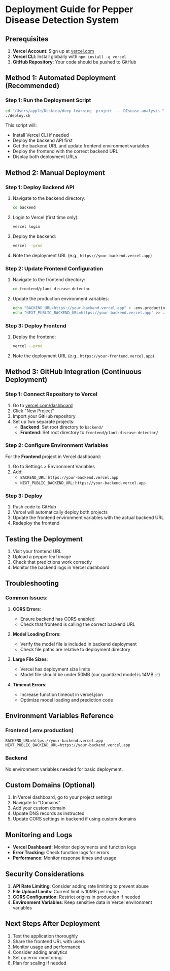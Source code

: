 # Deployment Guide for Pepper Disease Detection System

## Prerequisites

1. **Vercel Account**: Sign up at [vercel.com](https://vercel.com)
2. **Vercel CLI**: Install globally with `npm install -g vercel`
3. **GitHub Repository**: Your code should be pushed to GitHub

## Method 1: Automated Deployment (Recommended)

### Step 1: Run the Deployment Script
```bash
cd "/Users/apple/Desktop/deep learning  project  -- DIsease analysis "
./deploy.sh
```

This script will:
- Install Vercel CLI if needed
- Deploy the backend API first
- Get the backend URL and update frontend environment variables
- Deploy the frontend with the correct backend URL
- Display both deployment URLs

## Method 2: Manual Deployment

### Step 1: Deploy Backend API

1. Navigate to the backend directory:
   ```bash
   cd backend
   ```

2. Login to Vercel (first time only):
   ```bash
   vercel login
   ```

3. Deploy the backend:
   ```bash
   vercel --prod
   ```

4. Note the deployment URL (e.g., `https://your-backend.vercel.app`)

### Step 2: Update Frontend Configuration

1. Navigate to the frontend directory:
   ```bash
   cd frontend/plant-disease-detector
   ```

2. Update the production environment variables:
   ```bash
   echo "BACKEND_URL=https://your-backend.vercel.app" > .env.production
   echo "NEXT_PUBLIC_BACKEND_URL=https://your-backend.vercel.app" >> .env.production
   ```

### Step 3: Deploy Frontend

1. Deploy the frontend:
   ```bash
   vercel --prod
   ```

2. Note the deployment URL (e.g., `https://your-frontend.vercel.app`)

## Method 3: GitHub Integration (Continuous Deployment)

### Step 1: Connect Repository to Vercel

1. Go to [vercel.com/dashboard](https://vercel.com/dashboard)
2. Click "New Project"
3. Import your GitHub repository
4. Set up two separate projects:
   - **Backend**: Set root directory to `backend/`
   - **Frontend**: Set root directory to `frontend/plant-disease-detector/`

### Step 2: Configure Environment Variables

For the **Frontend** project in Vercel dashboard:
1. Go to Settings > Environment Variables
2. Add:
   - `BACKEND_URL`: `https://your-backend.vercel.app`
   - `NEXT_PUBLIC_BACKEND_URL`: `https://your-backend.vercel.app`

### Step 3: Deploy

1. Push code to GitHub
2. Vercel will automatically deploy both projects
3. Update the frontend environment variables with the actual backend URL
4. Redeploy the frontend

## Testing the Deployment

1. Visit your frontend URL
2. Upload a pepper leaf image
3. Check that predictions work correctly
4. Monitor the backend logs in Vercel dashboard

## Troubleshooting

### Common Issues:

1. **CORS Errors**: 
   - Ensure backend has CORS enabled
   - Check that frontend is calling the correct backend URL

2. **Model Loading Errors**:
   - Verify the model file is included in backend deployment
   - Check file paths are relative to deployment directory

3. **Large File Sizes**:
   - Vercel has deployment size limits
   - Model file should be under 50MB (our quantized model is 14MB ✅)

4. **Timeout Errors**:
   - Increase function timeout in vercel.json
   - Optimize model loading and prediction code

## Environment Variables Reference

### Frontend (.env.production)
```
BACKEND_URL=https://your-backend.vercel.app
NEXT_PUBLIC_BACKEND_URL=https://your-backend.vercel.app
```

### Backend
No environment variables needed for basic deployment.

## Custom Domains (Optional)

1. In Vercel dashboard, go to your project settings
2. Navigate to "Domains"
3. Add your custom domain
4. Update DNS records as instructed
5. Update CORS settings in backend if using custom domains

## Monitoring and Logs

- **Vercel Dashboard**: Monitor deployments and function logs
- **Error Tracking**: Check function logs for errors
- **Performance**: Monitor response times and usage

## Security Considerations

1. **API Rate Limiting**: Consider adding rate limiting to prevent abuse
2. **File Upload Limits**: Current limit is 10MB per image
3. **CORS Configuration**: Restrict origins in production if needed
4. **Environment Variables**: Keep sensitive data in Vercel environment variables

## Next Steps After Deployment

1. Test the application thoroughly
2. Share the frontend URL with users
3. Monitor usage and performance
4. Consider adding analytics
5. Set up error monitoring
6. Plan for scaling if needed
